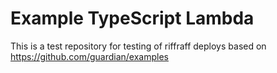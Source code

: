 # Example TypeScript Lambda
This is a test repository for testing of riffraff deploys based on
https://github.com/guardian/examples